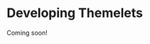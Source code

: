 # Developing Themelets

Coming soon!

<!-- TODO: Fix Themelet example first before publishing.

Themelets are small, extendable, and reusable CSS and JavaScript for extending Themes. You can share them with other developers to provide common components for Themes.

Here, you'll learn how to develop a Themelet with the Liferay JS Themes Toolkit:

1. [Install a Themelet and Deploy It](#install-a-themelet-and-deploy-it)
1. [Extend the Theme with a New Themelet](#extend-the-theme-with-a-new-themelet)
1. [Deploy and Test](#deploy-and-test)

This example uses a Docker image with a fresh install of Liferay DXP.

## Install a Themelet and Deploy It

First, install an existing Themelet in a Theme and deploy it to see what it looks like:

1. Run the command below to start the Docker container:

    ```bash
    docker run -it -p 8080:8080 liferay/portal:7.3.1-ga2
    ```

1. Download and unzip the [ACME Tooltips Themelet and ACME Pastel Purple Theme](https://learn.liferay.com/dxp/7.x/en/site-building/developer-guide/developing-themes/liferay-m2t6.zip):

    ```bash
    curl https://learn.liferay.com/dxp/7.x/en/site-building/developer-guide/developing-themes/liferay-m2t6.zip
    ```

    ```bash
    unzip liferay-m2t6.zip
    ```

1. [Install the Liferay Theme Generator](../reference/themes/installing-the-theme-generator.md).
1. Navigate to the `/m2t6-impl` folder and run the command below to generate the example Theme:

    ```bash
    yo liferay-theme:classic --config config.json
    ```

1. Replace the `/m2t6-impl/liferay-m2t6-theme/src/css/_custom.scss` file with the `/m2t6-impl/_custom.scss` file.
1. Replace the `/m2t6-impl/liferay-m2t6-theme/src/templates/portal_normal.ftl` file with the `/m2t6-impl/portal_normal.ftl` file.
1. Replace the `/m2t6-impl/liferay-m2t6-theme/src/images/thumbnail.png` file with the `/m2t6-impl/thumbnail.png` file.
1. Navigate to the Themelet and globally install it with the `npm link` command to make it available for the Theme:

    ```bash
    cd liferay-m2t6/m2t6-impl/acme-tooltips-themelet
    ```

    ```bash
    npm link
    ```

1. Extend the Theme with the Themelet:

    ```bash
    cd liferay-m2t6/m2t6-impl/liferay-m2t6-theme
    ```

    ```bash
    npm run extend
    ```

1. Choose *Themelet* as the Theme asset to extend.

    ```bash
    [11:39:03] Using gulpfile ~\Desktop\test\liferay-m2t6\liferay-m2t6-theme\gulpfile.js
    [11:39:03] Starting 'extend'...
    ? What kind of theme asset would you like to extend?
      1) Base theme
      2) Themelet
      Answer: 2
    ```

1. Select *Search globally installed npm modules*

    ```bash
    ? Where would you like to search for themelets?
      1) Search globally installed npm modules (development purposes only)
      2) Search npm registry (published modules)
      3) Specify a package URL
      Answer: 1
    ```

1. Highlight the `acme-tooltips-themelet` Themelet, press space to select it, and press *Enter* to install it.

    ```bash
    ? Select a themelet
    >(*) acme-tooltips-themelet
    ```

    The extend task completes with the output below:

    ```bash
    + acme-tooltips-themelet@1.0.0
    added 1 package and audited 6174 packages in 4.252s
    found 48 vulnerabilities (30 low, 1 moderate, 17 high)
      run `npm audit fix` to fix them, or `npm audit` for details
    [11:41:51] Finished 'extend' after 2.8 min
    ```

1. Build the updated ACME Pastel Purple Theme's WAR:

    ```bash
    npm run build
    ```

    Verify in the output that the Themelet's CSS is injected in the Theme:

    ```bash
    [12:01:13] Starting 'build:themelets'...
    [12:01:13] Starting 'build:themelet-src'...
    [12:01:13] Finished 'build:themelet-src' after 14 ms
    [12:01:13] Starting 'build:themelet-css-inject'...
    [12:01:13] Starting 'build:themelet-js-inject'...
    [12:01:13] gulp-inject 1 file into _custom.scss.
    [12:01:13] gulp-inject Nothing to inject into portal_normal.ftl.
    [12:01:13] Finished 'build:themelet-js-inject' after 32 ms
    [12:01:13] Finished 'build:themelet-css-inject' after 99 ms
    [12:01:13] Finished 'build:themelets' after 135 ms
    ```

1. Deploy the WAR to the Docker Container:

    ```bash
    cd dist
    ```

    ```bash
    docker cp liferay-m2t6-theme.war docker-container-name:/opt/liferay/osgi/war
    ```

1. Open your browser to `https://localhost:8080`, and open the Product Menu and go to *Site Builder* &rarr; *Pages*. Click the (![Cog icon](../../../images/icon-control-menu-gear.png)) next to Public Pages.
1. Scroll down and click the *Change Current Theme* button, and click the ACME Pastel Purple Theme thumbnail that appears next to the Classic Theme.

    ![The ACME Theme is listed in the Theme selector.](./developing-a-theme/images/01.png)

1. Click *Save* to apply the changes, and go back to the home page and hover over an icon in the Control Menu to see the tooltip CSS applied from the Themelet.

    ![Themelets can customize the JavaScript.](./developing-themelets/images/01.png)

## Themelet Breakdown

The Theme includes the Themelet's code with inject tags. CSS styles are injected with these tags at the top of `/src/_custom.scss`:

```scss
/* These inject tags are used for dynamically creating imports for themelet styles, you can place them where ever you like in this file. */

/* inject:imports */
/* endinject */

/* This file allows you to override default styles in one central location for easier upgrade and maintenance. */
```

JavaScript is injected with these tags at the bottom of the `<body>` tag in `/src/portal_normal.ftl`:

```html
<body>
  ...
  <!-- inject:js -->
  <!-- endinject -->
<!-- </body>
```

The Themelet changes the look of the tooltips with the CSS in the `_custom.scss` below:

```scss
.clay-tooltip-bottom .arrow::before, .clay-tooltip-bottom-left .arrow::before, .clay-tooltip-bottom-right .arrow::before {
    border-bottom-color: #0000FF;
}

.tooltip-inner {
    background-color: #0000FF;
    border-radius: 5rem;
}
```

## Extend the Theme with a New Themelet

Themes can have mutliple Themelet extensions. Here's how to add a new Themelet that prints to the console whether the Theme is being viewed on Desktop or Mobile:

1. Make sure you're in the `m2t6-impl` folder where the other projects are. 
1. If you have not done so already, [Install the Theme Generator](../reference/installing-the-theme-generator.md) and run the [Themelet sub-generator](../reference/installing-the-theme-generator.md#generator-and-sub-generator-commands) with the command below:

    ```bash
    yo liferay-theme:themelet
    ```

    ```bash
    ? What would you like to call your themelet? Platform Console Logger Themelet
    ? What id would you like to give to your themelet? platform-console-logger-themelet
    ? Which version of Liferay is this themelet for?
    > 7.3
      7.2
      Any 
    ```

1. Create a `/src/main.js` file in the Themelet and add the code below to it:

    ```javascript
    AUI().ready(
    	function() {
        if(Liferay.Browser.isMobile !== 'true'){
          console.log("You're viewing this site on a desktop device.");
        }
        else if(Liferay.Browser.isMobile == 'true'){
          console.log("You're viewing this site on a mobile device.");
        }
      }
    );
    ```

1. Globally install the Platform Console Logger Themelet with the `npm link` command to make it available for the Theme:

    ```bash
    cd platform-console-logger-themelet
    ```

    ```bash
    npm link
    ```

1. Extend the Theme with the Themelet:

    ```bash
    cd liferay-m2t6-theme
    ```

    ```bash
    npm run extend
    ```

1. Choose *Themelet* as the Theme asset to extend.
1. Select *Search globally installed npm modules*
1. Highlight the `platform-console-logger-themelet`, press spacebar to select it, and press *Enter* to install it.

    ```bash
    ? Select a themelet
     (*) acme-tooltips-themelet
    >(*) platform-console-logger-themelet
    ```

1. Build the updated ACME Pastel Purple Theme's WAR:

    ```bash
    npm run build
    ```

1. Deploy the WAR to the Docker Container:

    ```bash
    cd dist
    ```

    ```bash
    docker cp liferay-m2t6-theme.war docker-container-name:/opt/liferay/osgi/war
    ```

1. Open your browser to `https://localhost:8080`, and refresh the page.
1. Open the browser console to view the message from the Platform Console Logger Themelet:

    You're viewing this site on a desktop device.

Great! Now you know how to create Themelets with the Liferay JS Themes Toolkit.

## Related Information

* [Developing a Theme](./developing-a-theme.md)
* [Theme Development Workflow](../reference/themes/liferay-js-themes-toolkit-theme-development-workflow.md)
* [Look and Feel Overview](./look-and-feel-overview.md) -->
